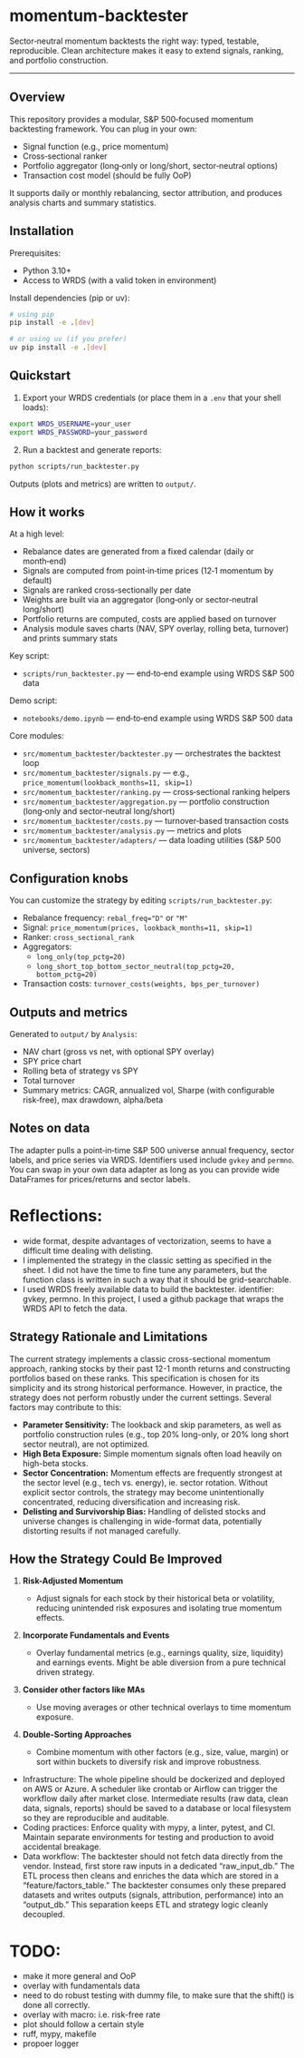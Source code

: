 # momentum-backtester

Sector‑neutral momentum backtests the right way: typed, testable, reproducible. Clean architecture makes it easy to extend signals, ranking, and portfolio construction.

---

## Overview

This repository provides a modular, S&P 500‑focused momentum backtesting framework. You can plug in your own:
- Signal function (e.g., price momentum)
- Cross‑sectional ranker
- Portfolio aggregator (long‑only or long/short, sector‑neutral options)
- Transaction cost model 
(should be fully OoP)

It supports daily or monthly rebalancing, sector attribution, and produces analysis charts and summary statistics.

## Installation

Prerequisites:
- Python 3.10+
- Access to WRDS (with a valid token in environment)

Install dependencies (pip or uv):

```bash
# using pip
pip install -e .[dev]

# or using uv (if you prefer)
uv pip install -e .[dev]
```

## Quickstart

1. Export your WRDS credentials (or place them in a `.env` that your shell loads):

```bash
export WRDS_USERNAME=your_user
export WRDS_PASSWORD=your_password
```

2. Run a backtest and generate reports:

```bash
python scripts/run_backtester.py
```

Outputs (plots and metrics) are written to `output/`.

## How it works

At a high level:
- Rebalance dates are generated from a fixed calendar (daily or month‑end)
- Signals are computed from point‑in‑time prices (12‑1 momentum by default)
- Signals are ranked cross‑sectionally per date
- Weights are built via an aggregator (long‑only or sector‑neutral long/short)
- Portfolio returns are computed, costs are applied based on turnover
- Analysis module saves charts (NAV, SPY overlay, rolling beta, turnover) and prints summary stats

Key script:
- `scripts/run_backtester.py` — end‑to‑end example using WRDS S&P 500 data

Demo script:
- `notebooks/demo.ipynb` — end‑to‑end example using WRDS S&P 500 data

Core modules:
- `src/momentum_backtester/backtester.py` — orchestrates the backtest loop
- `src/momentum_backtester/signals.py` — e.g., `price_momentum(lookback_months=11, skip=1)`
- `src/momentum_backtester/ranking.py` — cross‑sectional ranking helpers
- `src/momentum_backtester/aggregation.py` — portfolio construction (long‑only and sector‑neutral long/short)
- `src/momentum_backtester/costs.py` — turnover‑based transaction costs
- `src/momentum_backtester/analysis.py` — metrics and plots
- `src/momentum_backtester/adapters/` — data loading utilities (S&P 500 universe, sectors)

## Configuration knobs

You can customize the strategy by editing `scripts/run_backtester.py`:
- Rebalance frequency: `rebal_freq="D"` or `"M"`
- Signal: `price_momentum(prices, lookback_months=11, skip=1)`
- Ranker: `cross_sectional_rank`
- Aggregators:
  - `long_only(top_pctg=20)`
  - `long_short_top_bottom_sector_neutral(top_pctg=20, bottom_pctg=20)`
- Transaction costs: `turnover_costs(weights, bps_per_turnover)`

## Outputs and metrics

Generated to `output/` by `Analysis`:
- NAV chart (gross vs net, with optional SPY overlay)
- SPY price chart
- Rolling beta of strategy vs SPY
- Total turnover
- Summary metrics: CAGR, annualized vol, Sharpe (with configurable risk‑free), max drawdown, alpha/beta

## Notes on data

The adapter pulls a point‑in‑time S&P 500 universe annual frequency, sector labels, and price series via WRDS. Identifiers used include `gvkey` and `permno`. You can swap in your own data adapter as long as you can provide wide DataFrames for prices/returns and sector labels.


# Reflections:
- wide format, despite advantages of vectorization, seems to have a difficult time dealing with delisting.
- I implemented the strategy in the classic setting as specified in the sheet. I did not have the time to fine tune any parameters, but the function class is written in such a way that it should be grid-searchable.
- I used WRDS freely available data to build the backtester. identifier: gvkey, permno. In this project, I used a github package that wraps the WRDS API to fetch the data.
## Strategy Rationale and Limitations

The current strategy implements a classic cross-sectional momentum approach, ranking stocks by their past 12-1 month returns and constructing portfolios based on these ranks. This specification is chosen for its simplicity and its strong historical performance. However, in practice, the strategy does not perform robustly under the current settings. Several factors may contribute to this:

- **Parameter Sensitivity:** The lookback and skip parameters, as well as portfolio construction rules (e.g., top 20% long-only, or 20% long short sector neutral), are not optimized.
- **High Beta Exposure:** Simple momentum signals often load heavily on high-beta stocks.
- **Sector Concentration:** Momentum effects are frequently strongest at the sector level (e.g., tech vs. energy), ie. sector rotation. Without explicit sector controls, the strategy may become unintentionally concentrated, reducing diversification and increasing risk.
- **Delisting and Survivorship Bias:** Handling of delisted stocks and universe changes is challenging in wide-format data, potentially distorting results if not managed carefully.

## How the Strategy Could Be Improved

1. **Risk-Adjusted Momentum**
   - Adjust signals for each stock by their historical beta or volatility, reducing unintended risk exposures and isolating true momentum effects.

2. **Incorporate Fundamentals and Events**
   - Overlay fundamental metrics (e.g., earnings quality, size, liquidity) and earnings events. Might be able diversion from a pure technical driven strategy.

3. **Consider other factors like MAs**
   - Use moving averages or other technical overlays to time momentum exposure.

4. **Double-Sorting Approaches**
   - Combine momentum with other factors (e.g., size, value, margin) or sort within buckets to diversify risk and improve robustness.

- Infrastructure: The whole pipeline should be dockerized and deployed on AWS or Azure. A scheduler like crontab or Airflow can trigger the workflow daily after market close. Intermediate results (raw data, clean data, signals, reports) should be saved to a database or local filesystem so they are reproducible and auditable.
- Coding practices: Enforce quality with mypy, a linter, pytest, and CI. Maintain separate environments for testing and production to avoid accidental breakage.
- Data workflow: The backtester should not fetch data directly from the vendor. Instead, first store raw inputs in a dedicated “raw_input_db.” The ETL process then cleans and enriches the data which are stored in a “feature/factors_table.” The backtester consumes only these prepared datasets and writes outputs (signals, attribution, performance) into an “output_db.” This separation keeps ETL and strategy logic cleanly decoupled.


# TODO:
- make it more general and OoP
- overlay with fundamentals data 
- need to do robust testing with dummy file, to make sure that the shift() is done all correctly.
- overlay with macro: i.e. risk-free rate
- plot should follow a certain style
- ruff, mypy, makefile
- propoer logger
